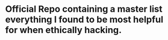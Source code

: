 # Official Repo containing a master list everything I found to be most helpful for when ethically hacking.
